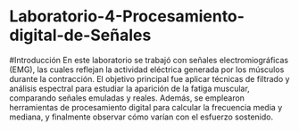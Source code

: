 # Laboratorio-4-Procesamiento-digital-de-Señales
#Introducción
En este laboratorio se trabajó con señales electromiográficas (EMG), las cuales reflejan la actividad eléctrica generada por los músculos durante la contracción. El objetivo principal fue aplicar técnicas de filtrado y análisis espectral para estudiar la aparición de la fatiga muscular, comparando señales emuladas y reales. Además, se emplearon herramientas de procesamiento digital para calcular la frecuencia media y mediana, y finalmente observar cómo varían con el esfuerzo sostenido.
